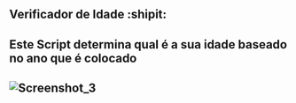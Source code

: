 
## Verificador de Idade :shipit:
## Este Script determina qual é a sua idade baseado no ano que é colocado
## ![Screenshot_3](https://user-images.githubusercontent.com/74027319/120383380-32375900-c2fb-11eb-8835-f16a0d102f62.png)

  
  
